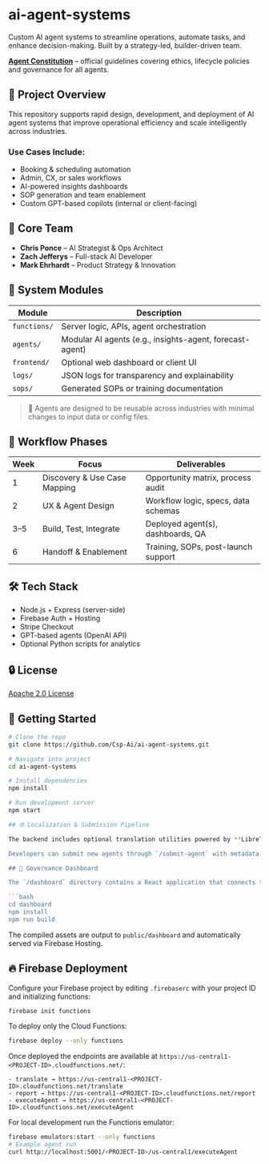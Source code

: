 # ai-agent-systems

Custom AI agent systems to streamline operations, automate tasks, and enhance decision-making. Built by a strategy-led, builder-driven team.

[**Agent Constitution**](docs/AGENT_CONSTITUTION.md) – official guidelines covering ethics, lifecycle policies and governance for all agents.

## 🧭 Project Overview

This repository supports rapid design, development, and deployment of AI agent systems that improve operational efficiency and scale intelligently across industries.

### Use Cases Include:
- Booking & scheduling automation  
- Admin, CX, or sales workflows  
- AI-powered insights dashboards  
- SOP generation and team enablement  
- Custom GPT-based copilots (internal or client-facing)

## 🧠 Core Team
- **Chris Ponce** – AI Strategist & Ops Architect  
- **Zach Jefferys** – Full-stack AI Developer  
- **Mark Ehrhardt** – Product Strategy & Innovation

## 🧱 System Modules

| Module              | Description                                             |
|---------------------|---------------------------------------------------------|
| `functions/`        | Server logic, APIs, agent orchestration                 |
| `agents/`           | Modular AI agents (e.g., insights-agent, forecast-agent)|
| `frontend/`         | Optional web dashboard or client UI                     |
| `logs/`             | JSON logs for transparency and explainability           |
| `sops/`             | Generated SOPs or training documentation                |

> 🔁 Agents are designed to be reusable across industries with minimal changes to input data or config files.

## 🚀 Workflow Phases

| Week | Focus                          | Deliverables                          |
|------|--------------------------------|---------------------------------------|
| 1    | Discovery & Use Case Mapping   | Opportunity matrix, process audit     |
| 2    | UX & Agent Design              | Workflow logic, specs, data schemas   |
| 3–5  | Build, Test, Integrate         | Deployed agent(s), dashboards, QA     |
| 6    | Handoff & Enablement           | Training, SOPs, post-launch support   |

## 🛠️ Tech Stack
- Node.js + Express (server-side)
- Firebase Auth + Hosting
- Stripe Checkout
- GPT-based agents (OpenAI API)
- Optional Python scripts for analytics

## 🔒 License
[Apache 2.0 License](LICENSE)

## 👣 Getting Started

```bash
# Clone the repo
git clone https://github.com/Csp-Ai/ai-agent-systems.git

# Navigate into project
cd ai-agent-systems

# Install dependencies
npm install

# Run development server
npm start

## 🌐 Localization & Submission Pipeline

The backend includes optional translation utilities powered by **LibreTranslate**. Pass a `locale` when calling `/run-agent` to automatically translate an agent's output. The API also exposes `/translate`, `/detect-language`, and `/locales` helpers for ad-hoc requests.

Developers can submit new agents through `/submit-agent` with metadata and a zip file. Submissions are staged for manual review before integration.

## 🔎 Governance Dashboard

The `/dashboard` directory contains a React application that connects to Firestore for real-time monitoring. To build the dashboard:

```bash
cd dashboard
npm install
npm run build
```

The compiled assets are output to `public/dashboard` and automatically served via Firebase Hosting.

## 🔥 Firebase Deployment

Configure your Firebase project by editing `.firebaserc` with your project ID and initializing functions:

```bash
firebase init functions
```

To deploy only the Cloud Functions:

```bash
firebase deploy --only functions
```

Once deployed the endpoints are available at `https://us-central1-<PROJECT-ID>.cloudfunctions.net/`:

```
- translate → https://us-central1-<PROJECT-ID>.cloudfunctions.net/translate
- report → https://us-central1-<PROJECT-ID>.cloudfunctions.net/report
- executeAgent → https://us-central1-<PROJECT-ID>.cloudfunctions.net/executeAgent
```

For local development run the Functions emulator:

```bash
firebase emulators:start --only functions
# Example agent run
curl http://localhost:5001/<PROJECT-ID>/us-central1/executeAgent
```
